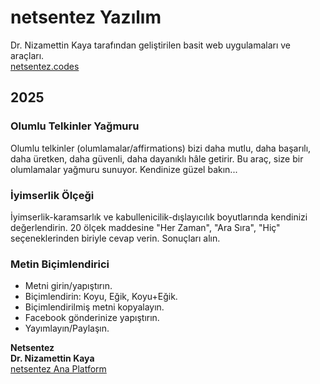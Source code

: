 # netsentez Yazılım 
Dr. Nizamettin Kaya tarafından geliştirilen basit web uygulamaları ve araçları.  
[netsentez.codes](https://netsentez.codes/)

## 2025
### Olumlu Telkinler Yağmuru
Olumlu telkinler (olumlamalar/affirmations) bizi daha mutlu, daha başarılı, daha üretken, daha güvenli, daha dayanıklı hâle getirir. Bu araç, size bir olumlamalar yağmuru sunuyor. Kendinize güzel bakın...
### İyimserlik Ölçeği 
İyimserlik-karamsarlık ve kabullenicilik-dışlayıcılık boyutlarında kendinizi değerlendirin. 20 ölçek maddesine "Her Zaman", "Ara Sıra", "Hiç" seçeneklerinden biriyle cevap verin. Sonuçları alın.
### Metin Biçimlendirici 
- Metni girin/yapıştırın.
- Biçimlendirin: Koyu, Eğik, Koyu+Eğik.
- Biçimlendirilmiş metni kopyalayın.
- Facebook gönderinize yapıştırın.
- Yayımlayın/Paylaşın.

**Netsentez**  
**Dr. Nizamettin Kaya**  
[netsentez Ana Platform](https://netsentez.com/)
  
